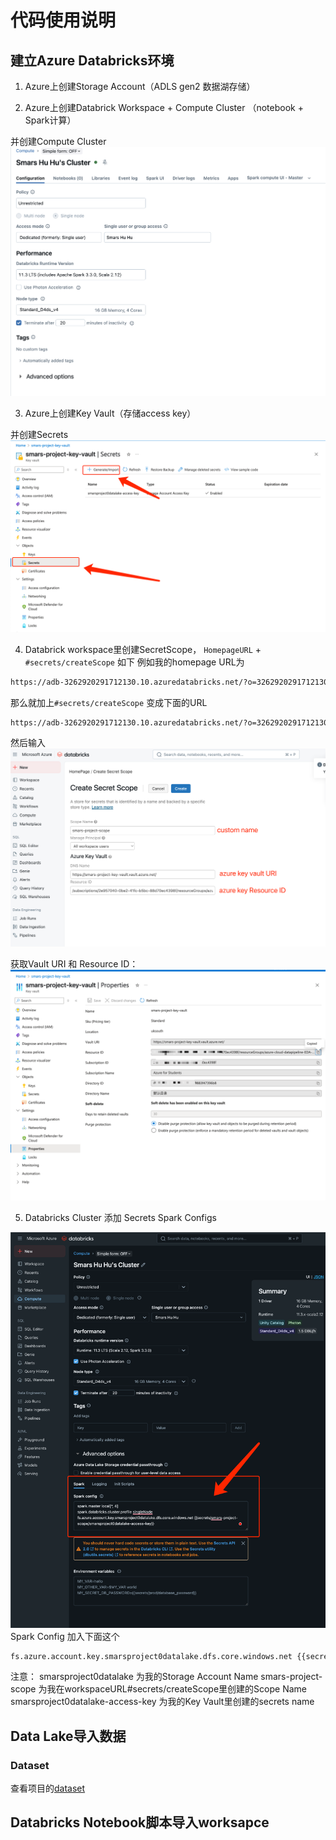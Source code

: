 # 代码使用说明

## 建立Azure Databricks环境

1. Azure上创建Storage Account（ADLS gen2 数据湖存储）


2. Azure上创建Databrick Workspace + Compute Cluster （notebook + Spark计算）

并创建Compute Cluster
![](./README/cluster-config.png)

3. Azure上创建Key Vault（存储access key）

并创建Secrets
![](./README/WechatIMG21.jpg)

4. Databrick workspace里创建SecretScope， `HomepageURL` + `#secrets/createScope` 如下
例如我的homepage URL为
```bash
https://adb-3262920291712130.10.azuredatabricks.net/?o=3262920291712130
```
那么就加上`#secrets/createScope` 变成下面的URL
```bash
https://adb-3262920291712130.10.azuredatabricks.net/?o=3262920291712130#secrets/createScope
```

然后输入
![](./README/WechatIMG19.jpg)

获取Vault URI 和 Resource ID：
![](./README/WechatIMG20.jpg)

5. Databricks Cluster 添加 Secrets Spark Configs

![](./README/WechatIMG23.jpg)
Spark Config 加入下面这个
```bash
fs.azure.account.key.smarsproject0datalake.dfs.core.windows.net {{secrets/smars-project-scope/smarsproject0datalake-access-key}}
```
注意：
smarsproject0datalake 为我的Storage Account Name
smars-project-scope 为我在workspaceURL#secrets/createScope里创建的Scope Name
smarsproject0datalake-access-key 为我的Key Vault里创建的secrets name




## Data Lake导入数据

### Dataset
查看项目的[dataset](../dataset/)

## Databricks Notebook脚本导入worksapce